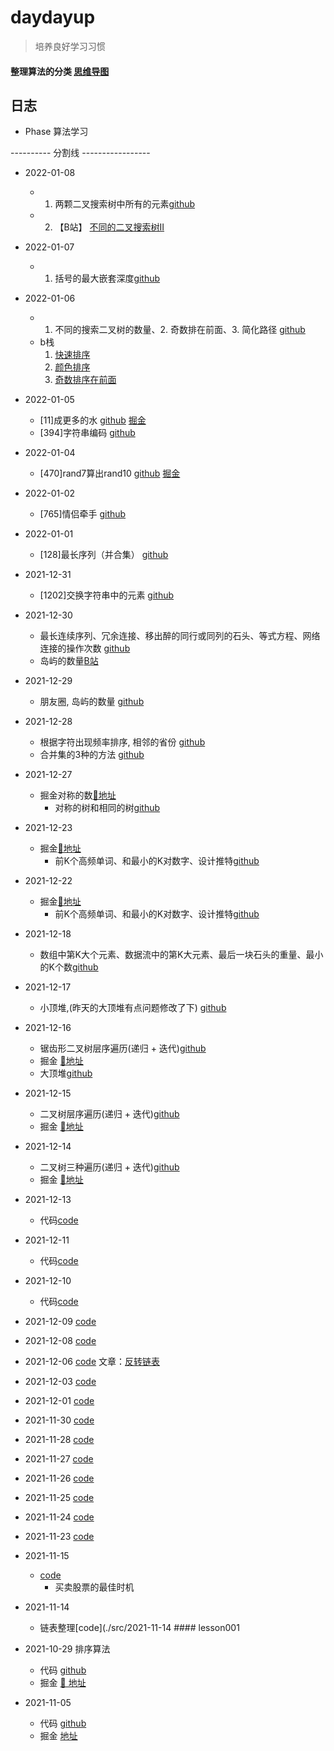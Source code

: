 # daydayup

> 培养良好学习习惯

#### 整理算法的分类 [思维导图](https://www.processon.com/mindmap/618e15aee401fd59f240a291)

## 日志

- Phase 算法学习

---------- 分割线 -----------------


- 2022-01-08
	- 1. 两颗二叉搜索树中所有的元素[github](./src/2022-01-08) 
  - 2. 【B站】 [不同的二叉搜索树II](https://www.bilibili.com/video/BV1PP4y1J73Y/)
- 2022-01-07
	- 1. 括号的最大嵌套深度[github](./src/2022-01-07)

- 2022-01-06
	- 1. 不同的搜索二叉树的数量、2. 奇数排在前面、3. 简化路径 [github](./src/2022-01-06)
	- b栈 
		1. [快速排序](https://www.bilibili.com/video/BV1H3411e7Fs?)
		2. [颜色排序](https://www.bilibili.com/video/BV1mD4y1F7YH)
		3. [奇数排序在前面](https://www.bilibili.com/video/BV1VZ4y1S7oV)

- 2022-01-05
	- [11]成更多的水 [github](./src/2022-01-05) [掘金](https://juejin.cn/post/7049563514628735013)
	- [394]字符串编码 [github](./src/2022-01-05)

- 2022-01-04
	- [470]rand7算出rand10 [github](./src/2022-01-04)  [掘金](https://juejin.cn/post/7049551549713874952)

- 2022-01-02
	- [765]情侣牵手 [github](./src/2022-01-02)

- 2022-01-01
	- [128]最长序列（并合集） [github](./src/2022-01-01)

- 2021-12-31
	- [1202]交换字符串中的元素 [github](./src/2021-12-31)

- 2021-12-30
	- 最长连续序列、冗余连接、移出醉的同行或同列的石头、等式方程、网络连接的操作次数 [github](./src/2021-12-30)
	- 岛屿的数量[B站](https://www.bilibili.com/video/BV163411v7w8?spm_id_from=333.999.0.0)

- 2021-12-29
	- 朋友圈,  岛屿的数量 [github](./src/2021-12-29)

- 2021-12-28
	- 根据字符出现频率排序,  相邻的省份 [github](./src/2021-12-28)
	- 合并集的3种的方法 [github](./src/union)

- 2021-12-27
  - 掘金对称的数[🔗地址](https://juejin.cn/post/7046403464020099102)
	- 对称的树和相同的树[github](./src/2021-12-27)

- 2021-12-23
  - 掘金[🔗地址](https://juejin.cn/post/7044096588083363876)
	- 前K个高频单词、和最小的K对数字、设计推特[github](./src/2021-12-23)

- 2021-12-22
  - 掘金[🔗地址](https://juejin.cn/post/7044096588083363876)
	- 前K个高频单词、和最小的K对数字、设计推特[github](./src/2021-12-22)

- 2021-12-18
	- 数组中第K大个元素、数据流中的第K大元素、最后一块石头的重量、最小的K个数[github](./src/2021-12-18)

- 2021-12-17
	- 小顶堆,(昨天的大顶堆有点问题修改了下) [github](./src/2021-12-17)

- 2021-12-16
	- 锯齿形二叉树层序遍历(递归 + 迭代)[github]('./src/2021-12-16)
	- 掘金 [🔗地址](https://juejin.cn/post/7042237456531324935)
	- 大顶堆[github]('./src/2021-12-16)

- 2021-12-15
	- 二叉树层序遍历(递归 + 迭代)[github]('./src/2021-12-15)
	- 掘金 [🔗地址](https://juejin.cn/post/7042237456531324935)

- 2021-12-14
	- 二叉树三种遍历(递归 + 迭代)[github]('./src/2021-12-14)
	- 掘金 [🔗地址](https://juejin.cn/post/7041607365568757773)
- 2021-12-13
	- 代码[code]('./src/2021-12-13)
- 2021-12-11
	- 代码[code]('./src/2021-12-11)
- 2021-12-10
	- 代码[code]('./src/2021-12-10)
- 2021-12-09
	[code]('./src/2021-12-09)
- 2021-12-08
	[code]('./src/2021-12-08)
- 2021-12-06
	[code]('./src/2021-12-06)
	文章：[反转链表](https://juejin.cn/post/7038634107487682590)
- 2021-12-03
	[code](./src/2021-12-03)
- 2021-12-01
	[code](./src/2021-12-01)
- 2021-11-30
	[code](./src/2021-11-30)
- 2021-11-28
	[code](./src/2021-11-28)
- 2021-11-27
	[code](./src/2021-11-27)
- 2021-11-26
	[code](./src/2021-11-26)
- 2021-11-25
	[code](./src/2021-11-23)
- 2021-11-24
	[code](./src/2021-11-24)
- 2021-11-23
	[code](./src/2021-11-23)
- 2021-11-15
	- [code](./src/2021-11-15)
		- 买卖股票的最佳时机
- 2021-11-14
	- 链表整理[code](./src/2021-11-14	#### lesson001

- 2021-10-29 排序算法
	- 代码 [github](./lesson001)
	- 掘金 [🔗 地址](https://juejin.cn/post/7025415136567361550)

- 2021-11-05
	- 代码 [github](./lesson002)
	- 掘金 [地址](https://juejin.cn/post/7028773049495191588)






















